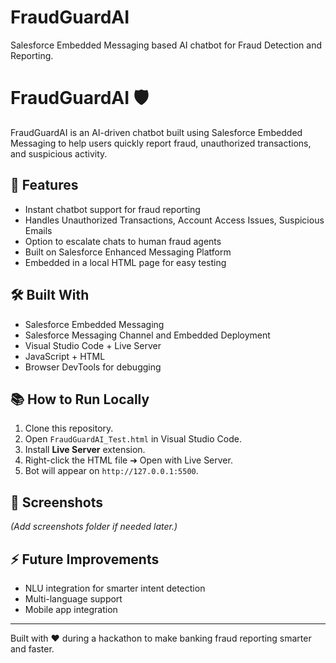 # FraudGuardAI
Salesforce Embedded Messaging based AI chatbot for Fraud Detection and Reporting.

# FraudGuardAI 🛡️

FraudGuardAI is an AI-driven chatbot built using Salesforce Embedded Messaging to help users quickly report fraud, unauthorized transactions, and suspicious activity.

## 🚀 Features
- Instant chatbot support for fraud reporting
- Handles Unauthorized Transactions, Account Access Issues, Suspicious Emails
- Option to escalate chats to human fraud agents
- Built on Salesforce Enhanced Messaging Platform
- Embedded in a local HTML page for easy testing

## 🛠️ Built With
- Salesforce Embedded Messaging
- Salesforce Messaging Channel and Embedded Deployment
- Visual Studio Code + Live Server
- JavaScript + HTML
- Browser DevTools for debugging

## 📚 How to Run Locally
1. Clone this repository.
2. Open `FraudGuardAI_Test.html` in Visual Studio Code.
3. Install **Live Server** extension.
4. Right-click the HTML file ➔ Open with Live Server.
5. Bot will appear on `http://127.0.0.1:5500`.

## 📸 Screenshots
*(Add screenshots folder if needed later.)*

## ⚡ Future Improvements
- NLU integration for smarter intent detection
- Multi-language support
- Mobile app integration

---

Built with ❤️ during a hackathon to make banking fraud reporting smarter and faster.
